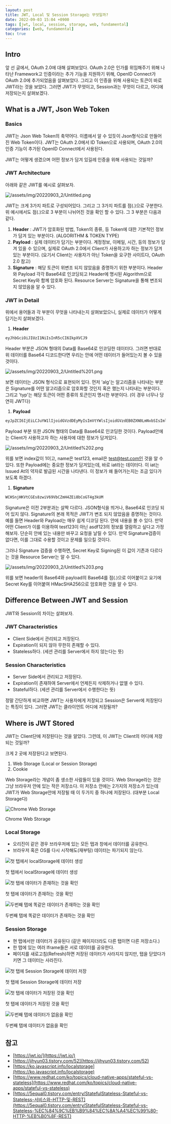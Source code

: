 ```yaml
---
layout: post
title: JWT, Local 및 Session Storage는 무엇일까?
date: 2022-09-03 15:04 +0900
tags: [jwt, local, session, storage, web, fundamental]
categories: [web, fundamental]
toc: true
---
```


## Intro

앞 선 글에서, OAuth 2.0에 대해 살펴보았다. OAuth 2.0은 인가를 위임해주기 위해 나타난 Framework고 인증이라는 추가 기능을 지원하기 위해, OpenID Connect가 OAuth 2.0에 추가되었음을 살펴보았다. 그리고 이 인증을 위해 사용되는 토큰이 바로 JWT라는 것을 보았다. 그러면 JWT가 무엇이고, Session과는 무엇이 다르고, 어디에 저장되는지 살펴보겠다.

## What is a JWT, Json Web Token

### Basics

JWT는 Json Web Token의 축약어다. 이름에서 알 수 있듯이 Json형식으로 만들어진 Web Token이다. JWT는 OAuth 2.0에서 ID Token으로 사용되며, OAuth 2.0의 인증 기능이 추가된 OpenID Connect에서 사용된다. 

JWT는 어떻게 생겼으며 어떤 정보가 담겨 있길레 인증을 위해 사용되는 것일까?

### JWT Architecture

아래와 같은 JWT를 예시로 살펴보자.

![/assets/img/20220903_2/Untitled.png](/assets/img/20220903_2/Untitled.png)

JWT는 크게 3가지 파트로 구성되어있다. 그리고 그 3가지 파트를 점(.)으로 구분한다. 위 예시에서도 점(.)으로 3 부분이 나뉘어진 것을 확인 할 수 있다. 그 3 부분은 다음과 같다.

1. **Header** : JWT가 암호화된 방법, Token의 종류, 등 Token에 대한 기본적인 정보가 담겨 있는 부분이다. (ALGORITHM & TOKEN TYPE)
2. **Payload** : 실제 데이터가 담기는 부분이다. 계정정보, 이메일, 시간, 등의 정보가 담겨 있을 수 있으며, 실제로 OAuth 2.0에서 Client가 사용하고자 하는 정보가 담겨 있는 부분이다. (요기서 Client는 사용자가 아닌 Token을 요구한 사이트다, OAuth 2.0 참고)
3. **Signature** : 해당 토큰이 위변조 되지 않았음을 증명하기 위한 부분이다. Header 와 Payload 각각 Base64로 인코딩되고 Header에 명시된 Algorithm으로 Secret Key와 함께 암호화 된다. Resource Server는 Signature을 통해 변조되지 않았음을 알 수 있다.

### JWT in Detail

위에서 용어들과 각 부분이 무엇을 나타내는지 살펴보았으니, 실제로 데이터가 어떻게 담기는지 살펴보겠다. 

1. **Header**

```html
eyJhbGciOiJIUzI1NiIsInR5cCI6IkpXVCJ9
```

Header 부분은 JSON 형태의 Data를 Base64로 인코딩한 데이터다. 그러면 반대로 위 데이터를 Base64 디코드한다면 우리는 안에 어떤 데이터가 들어있는지 볼 수 있을 것이다.

![/assets/img/20220903_2/Untitled%201.png](/assets/img/20220903_2/Untitled%201.png)

보면 데이터는 JSON 형식으로 표현되어 있다. 먼저 'alg'는 알고리즘을 나타내는 부분은 Signature를 어떤 알고리즘으로 암호화할 것인지 혹은 했는지 나타내는 부분이다. 그리고 'typ'는 해당 토큰이 어떤 종류의 토큰인지 명시한 부분이다. (이 경우 너무나 당연히 JWT다)

1. **Payload**

```html
eyJpZCI6IjEiLCJuYW1lIjoidGVzdDEyMyIsImVtYWlsIjoidGVzdEB0ZXN0LmNvbSIsImlhdCI6MTUxNjIzOTAyMn0
```

Payload 부분 또한 JSON 형태의 Data를 Base64로 인코딩한 것이다. Payload안에는 Client가 사용하고자 하는 사용자에 대한 정보가 담겨있다. 

![/assets/img/20220903_2/Untitled%202.png](/assets/img/20220903_2/Untitled%202.png)

위를 보면 index값이 1이고, name은 test123, email은 test@test.com인 것을 알 수 있다. 또한 Payload에는 중요한 정보가 담겨있는데, 바로 iat라는 데이터다. 이 iat는 Issued At의 약자로 발급된 시간을 나타낸다. 이 정보가 왜 들어가는지는 조금 있다가 보도록 하겠다.

1. **Signature**

```html
WCHSnjHKVtCGEs8zwiV69VbCZmH4ZEi8bCoGT4g3kUM
```

Signature은 이전 2부분과는 살짝 다르다. JSON형식을 띄거나, Base64로 인코딩 되어 있지 않다. Signature의 본래 목적은 JWT가 변조 되지 않았음을 증명하는 것이다. 예를 들면 Header와 Payload는 매우 쉽게 디코딩 된다. 안에 내용을 볼 수 있다. 만약 어떤 Client가 이를 이용하여 test123이 아닌 asdf123의 정보를 열람하고 싶다고 가정해보자. 단순히 안에 있는 내용만 바꾸고 요청을 날릴 수 있다. 만약 Signature검증이 없다면, 이를 그대로 수용할 것이고 문제를 일으킬 것이다.

그러나 Signature 검증을 수행하면, Secret Key로 Signing된 이 값이 기존과 다르다는 것을 Resource Server는 알 수 있다. 

![/assets/img/20220903_2/Untitled%203.png](/assets/img/20220903_2/Untitled%203.png)

위를 보면 header의 Base64와 payload의 Base64를 점(.)으로 이어붙이고 요기에 Secret Key를 이어붙여 HMacSHA256으로 암호화한 것을 알 수 있다. 

## Difference Between JWT and Session

JWT와 Session의 차이는 살펴보자.

### JWT Characteristics

- Client Side에서 관리되고 저장된다.
- Expiration이 되지 않아 무한히 존재할 수 있다.
- Stateless하다. (세션 관리를 Server에서 하지 않는다는 뜻)

### Session Characteristics

- Server Side에서 관리되고 저장된다.
- Expiration이 존재하여 Server에서 언제든지 삭제하거나 없엘 수 있다.
- Stateful하다. (세션 관리를 Server에서 수행한다는 뜻)

정말 간단하게 비교하면 JWT는 사용자에게 저장되고 Session은 Server에 저장된다는 특징이 있다. 그러면 JWT는 클라이언트 어디에 저장될까?

## Where is JWT Stored

JWT는 Client단에 저장된다는 것을 알았다. 그런데, 이 JWT는 Client의 어디에 저장되는 것일까? 

크게 2 곳에 저장된다고 보면된다.

1. Web Storage (Local or Session Storage)
2. Cookie

Web Storage라는 개념이 좀 생소한 사람들이 있을 것이다. Web Storage라는 것은 그냥 브라우저 안에 있는 작은 저장소다. 이 저장소 안에는 2가지의 저장소가 있는데 JWT가 Web Storage안에 저장될 때 이 두가지 중 하나에 저장된다. (대부분 Local Storage다)

![Chrome Web Storage](/assets/img/20220903_2/Untitled%204.png)

Chrome Web Storage

### Local Storage

- 오리진이 같은 경우 브라우저에 있는 모든 탭과 창에서 데이터를 공유한다.
- 브라우저 혹은 OS를 다시 시작해도(재부팅) 데이터는 파기되지 않는다.

![첫 텝에서 localStorage에 데이터 생성](/assets/img/20220903_2/Untitled%205.png)

첫 텝에서 localStorage에 데이터 생성

![첫 탭에 데이터가 존재하는 것을 확인](/assets/img/20220903_2/Untitled%206.png)

첫 탭에 데이터가 존재하는 것을 확인

![두번째 탭에 똑같은 데이터가 존재하는 것을 확인](/assets/img/20220903_2/Untitled%207.png)

두번째 탭에 똑같은 데이터가 존재하는 것을 확인

### Session Storage

- 현 탭에서만 데이터가 공유된다 (같은 페이지더라도 다른 탭이면 다른 저장소다.)
- 한 탭에 있는 여러 Iframe들은 서로 데이터를 공유한다.
- 페이지를 새로고침(Refresh)하면 저장된 데이터가 사라지지 않지만, 탭을 닫았다가 키면 그 데이터는 사라진다.

![첫 탭에 Session Storage에 데이터 저장](/assets/img/20220903_2/Untitled%208.png)

첫 탭에 Session Storage에 데이터 저장

![첫 탭에 데이터가 저장된 것을 확인](/assets/img/20220903_2/Untitled%209.png)

첫 탭에 데이터가 저장된 것을 확인

![두번째 탭에 데이터가 없음을 확인](/assets/img/20220903_2/Untitled%2010.png)

두번째 탭에 데이터가 없음을 확인

## 참고
- [https://jwt.io/](https://jwt.io/)
- [https://jihyun03.tistory.com/52](https://jihyun03.tistory.com/52)
- [https://ko.javascript.info/localstorage](https://ko.javascript.info/localstorage)
- [https://www.redhat.com/ko/topics/cloud-native-apps/stateful-vs-stateless](https://www.redhat.com/ko/topics/cloud-native-apps/stateful-vs-stateless)
- [https://5equal0.tistory.com/entry/StatefulStateless-Stateful-vs-Stateless-서비스와-HTTP-및-REST](https://5equal0.tistory.com/entry/StatefulStateless-Stateful-vs-Stateless-%EC%84%9C%EB%B9%84%EC%8A%A4%EC%99%80-HTTP-%EB%B0%8F-REST)